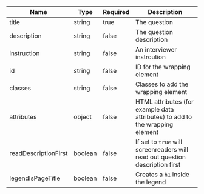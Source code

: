 | Name                 | Type    | Required | Description                                                                  |
| -------------------- | ------- | -------- | ---------------------------------------------------------------------------- |
| title                | string  | true     | The question                                                                 |
| description          | string  | false    | The question description                                                     |
| instruction          | string  | false    | An interviewer instrcution                                                   |
| id                   | string  | false    | ID for the wrapping element                                                  |
| classes              | string  | false    | Classes to add the wrapping element                                          |
| attributes           | object  | false    | HTML attributes (for example data attributes) to add to the wrapping element |
| readDescriptionFirst | boolean | false    | If set to `true` will screenreaders will read out question description first |
| legendIsPageTitle    | boolean | false    | Creates a `h1` inside the legend                                             |
